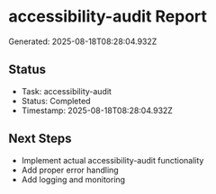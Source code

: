 # accessibility-audit Report

Generated: 2025-08-18T08:28:04.932Z

## Status
- Task: accessibility-audit
- Status: Completed
- Timestamp: 2025-08-18T08:28:04.932Z

## Next Steps
- Implement actual accessibility-audit functionality
- Add proper error handling
- Add logging and monitoring
